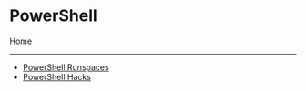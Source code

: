 # PowerShell

[Home](../README.md)

---

- [PowerShell Runspaces](./powershellrunspaces.md)
- [PowerShell Hacks](./powershellhacks.md)